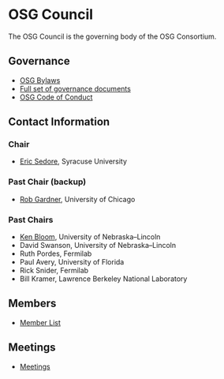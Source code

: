 # OSG Council

The OSG Council is the governing body of the OSG Consortium.

## Governance
-   [OSG Bylaws](documents/OSG-By-Laws-2020%20-%20v2.pdf)
-   [Full set of governance documents](GovernanceDocs.md)
-   [OSG Code of Conduct](https://osg-htc.org/code-of-conduct)

## Contact Information

### Chair
-   [Eric Sedore](mailto:essedore@syr.edu), Syracuse University

### Past Chair (backup) 
-   [Rob Gardner](mailto:rwg@uchicago.edu), University of Chicago

### Past Chairs
-   [Ken Bloom](mailto:kenbloom@unl.edu), University of Nebraska&ndash;Lincoln
-   David Swanson, University of Nebraska&ndash;Lincoln
-   Ruth Pordes, Fermilab
-   Paul Avery, University of Florida
-   Rick Snider, Fermilab
-   Bill Kramer, Lawrence Berkeley National Laboratory

## Members
-   [Member List](Members.md)

## Meetings
-   [Meetings](Meetings.md)
